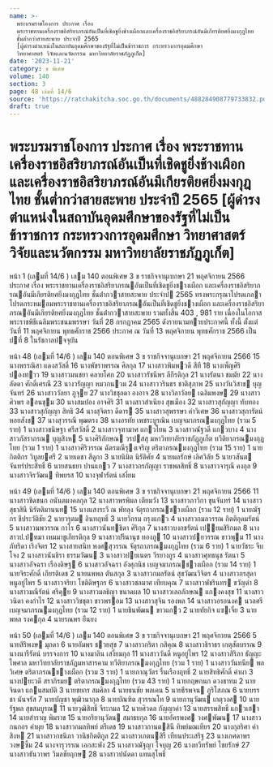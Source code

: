 ```yaml
---
name: >-
  พระบรมราชโองการ ประกาศ เรื่อง
  พระราชทานเครื่องราชอิสริยาภรณ์อันเป็นที่เชิดชูยิ่งช้างเผือกและเครื่องราชอิสริยาภรณ์อันมีเกียรติยศยิ่งมงกุฎไทย
  ชั้นต่ำกว่าสายสะพาย ประจำปี 2565
  [ผู้ดำรงตำแหน่งในสถาบันอุดมศึกษาของรัฐที่ไม่เป็นข้าราชการ กระทรวงการอุดมศึกษา
  วิทยาศาสตร์ วิจัยและนวัตกรรม มหาวิทยาลัยราชภัฏภูเก็ต]
date: '2023-11-21'
category: ข พิเศษ
volume: 140
section: 3
page: 48 เล่มที่ 14/6
source: 'https://ratchakitcha.soc.go.th/documents/488284908779733832.pdf'
draft: true
---
```


# พระบรมราชโองการ ประกาศ เรื่อง พระราชทานเครื่องราชอิสริยาภรณ์อันเป็นที่เชิดชูยิ่งช้างเผือกและเครื่องราชอิสริยาภรณ์อันมีเกียรติยศยิ่งมงกุฎไทย ชั้นต่ำกว่าสายสะพาย ประจำปี 2565 [ผู้ดำรงตำแหน่งในสถาบันอุดมศึกษาของรัฐที่ไม่เป็นข้าราชการ กระทรวงการอุดมศึกษา วิทยาศาสตร์ วิจัยและนวัตกรรม มหาวิทยาลัยราชภัฏภูเก็ต]

หน้า 1 (เลมที่ 14/6 ) เลม 140 ตอนพิเศษ 3 ข ราชกิจจานุเบกษา 21 พฤศจิกายน 2566 ประกาศ เรื่อง พระราชทานเครื่องราชอิสริยาภรณอันเป็นที่เชิดชูยิ่งชางเผือก และเครื่องราชอิสริยาภรณอันมีเกียรติยศยิ่งมงกุฎไทย ชั้นต่ํากวาสายสะพาย ประจําป 2565 ทรงพระกรุณาโปรดเกลาโปรดกระหมอมพระราชทานเครื่องราชอิสริยาภรณอันเป็นที่เชิดชูยิ่งชางเผือก และเครื่องราชอิสริยาภรณอันมีเกียรติยศยิ่งมงกุฎไทย ชั้นต่ํากวาสายสะพาย รวมทั้งสิ้น 403 , 981 ราย เนื่องในโอกาสพระราชพิธีเฉลิมพระชนมพรรษา วันที่ 28 กรกฎาคม 2565 ดังรายนามทายประกาศนี้ ทั้งนี้ ตั้งแต่วันที่ 11 พฤศจิกายน พุทธศักราช 2566 ประกาศ ณ วันที่ 13 พฤศจิกายน พุทธศักราช 2566 เป็นปที่ 8 ในรัชกาลปจจุบัน

หน้า 48 (เลมที่ 14/6 ) เลม 140 ตอนพิเศษ 3 ข ราชกิจจานุเบกษา 21 พฤศจิกายน 2566 15 นางพรรณิสา แดงสวัสดิ์ 16 นางพัชราพรรณ ศิลกุล 17 นางสาวพิมพวดี สีที 18 นางเพ็ญศิริ ปองทาว 19 นางสาวมนชยา คลายโศก 20 นางสาวรัชนีพร ลีกีรติกุล 21 นางรัตนา ชมมัย 22 นางลัดดา ศักดิ์เศรณี 23 นางวรัญญา หมวกนวม 24 นางสาววรินธร ชาติสุภาพ 25 นางวันวิสาข บุญจันทร์ 26 นางสาววัลยา ภูจุย 27 นางวิชชุลดา องอาจ 28 นางวิลาวัลย เฉลิมพงษ 29 นางสาวศิวพร ออนชุม 30 นางสมปอง อาจศิริ 31 นางสาวสําเนียง สุขเมือง 32 นางสาวสุกัญญา ทับทอง 33 นางสาวสุกัญญา สิทธิ 34 นางสุจิตรา ดีดาร 35 นางสาวสุพรรษา คําวิเศษ 36 นางสาวสุภารัตน์ หอยสังข 37 นางสุวรรณี พุฒตรง 38 นางอรทัย เพชระบูรณิน เบญจมาภรณมงกุฎไทย (รวม 5 ราย) 1 นางสาวขนิษฐา ศรีสวัสดิ์ 2 นางสาวจุฑามาศ แกวโยน 3 นางสาวณัฐวดี แกวบาง 4 นางสาวภัสราภรณ บุญสิงห 5 นางศิริลักษณ วรปสสุ มหาวิทยาลัยราชภัฏภูเก็ต ทวีติยาภรณมงกุฎไทย (รวม 1 ราย) 1 นางสาวศิริวรรณ ฉัตรมณีรุงเจริญ ตริตาภรณมงกุฎไทย (รวม 15 ราย) 1 นายกิตติกร วิบูลยศรี 2 นายเดชา สีดูกา 3 นายนิมิต นิรัติศัย 4 นายมลรักษ์ เลิศวิลัย 5 นายวสันต จันทร์ประสิทธิ์ 6 นายสนธยา ปานแกว 7 นางสาวกรกัญญา ราชพลสิทธิ์ 8 นางสาวจารุณี คงกุล 9 นางสาวจิรวัฒน ทิพยรส 10 นางจุฬารัตน์ เสงี่ยม

หน้า 49 (เลมที่ 14/6 ) เลม 140 ตอนพิเศษ 3 ข ราชกิจจานุเบกษา 21 พฤศจิกายน 2566 11 นางสาวชิดชนก อนันตมงคลกุล 12 นางสาวพรพิมล เตียมวัง 13 นางสาวภาวิกา ขุนจันทร์ 14 นางสาวสุธาสินี นิรัตติมานนท 15 นางแสงระวี ณ พัทลุง จัตุรถาภรณชางเผือก (รวม 12 ราย) 1 นายณัฐกร ชีประวัติชัย 2 นายวรุตม อินทฤทธิ์ 3 นายวิกรม กรุงแกว 4 นางสาวกมลวรรณ กิตติอุดมรัตน์ 5 นางสาวนพวรรณ กาโร 6 นางสาวนันทธิดา ศิริกุล 7 นางสาวบงกชรัตน์ เปยมสิริกมล 8 นางสาวป.ปทมา เหมมาชูเกียรติกุล 9 นางสาวปรีนานุช ทองภู 10 นางสาวปยวรรณ ขาวพุม 11 นางภัทริดา เริงจิตร 12 นางสายสนิท พงศสุวรรณ จัตุรถาภรณมงกุฎไทย (รวม 6 ราย) 1 นายวัชระ จีบโจง 2 นางสาวนันธิรา ธรรมวัฒน 3 นางสาวปยเนตร วีรยางกูร 4 นางสาวศุทธนุช รัตนา 5 นางสาวอัจฉรา เรืองดิษฐ 6 นางสาวอัจฉรา อังศุภนิช เบญจมาภรณชางเผือก (รวม 14 ราย) 1 นายจิระศักดิ์ เกียรติเดช 2 นายนพพล ตันสกุล 3 นางสาวกมลรัตน์ สุขวัฒนวิจิตร 4 นางสาวกรสุดา หนูอยู่ไพร 5 นางสาวจริยา โชติดิษฐกร 6 นางสาวชลมาศ เทียบคุณ 7 นางสาวพัชรินทร ขวัญดํา 8 นางสาวมณีรัตน์ ศรีคุย 9 นางสาวมลธิญา ขนาดผล 10 นางสาวเลอลักษณ แกงคงสุข 11 นางสาววนิดา คงกําไร 12 นางสาววิชชุตา ขาวพรอม 13 นางสาวสุจิน รองพล 14 นางสาวอรอนงค นวลศรี เบญจมาภรณมงกุฎไทย (รวม 12 ราย) 1 นายชินพัฒน ขาวแกว 2 นายทัยกิจ แซเจี๋ย 3 นายพหล รงคกุล 4 นายรณพร ยืนยง

หน้า 50 (เลมที่ 14/6 ) เลม 140 ตอนพิเศษ 3 ข ราชกิจจานุเบกษา 21 พฤศจิกายน 2566 5 นายสิริพงษ มุกดา 6 นายอัมพร ชวยสุข 7 นางสาวกริตา กสิคุณ 8 นางสาวธิราธร เกตุสัตบรรณ 9 นางนารีรัตน์ บรรจงการ 10 นางมาลิน เสงี่ยมกุล 11 นางสาววันดี หนูอยู่ไพร 12 นางสาวสิริภา ธัญญะไพศาล มหาวิทยาลัยราชภัฏมหาสารคาม ทวีติยาภรณมงกุฎไทย (รวม 1 ราย) 1 นางสาววันทนีย พลวิเศษ ตริตาภรณชางเผือก (รวม 3 ราย) 1 นายภาณุวัตร รื่นเรืองฤทธิ์ 2 นายสิทธิศักดิ์ คําผา 3 นางปยะวดี สราภิรมย ตริตาภรณมงกุฎไทย (รวม 43 ราย) 1 นายกฤษกนก ดวงชาทม 2 นายจินดา แกนสมบัติ 3 นายชยกร สมศิลา 4 นายธนชัย พลเคน 5 นายธีรพจน ภูริโสภณ 6 นายบรรชา นันจรัส 7 นายบัญชา พุฒิวนากุล 8 นายบัณฑิต สุวรรณโท 9 นายภานุวัฒน เกตุวงศ 10 นายรัฐพล สุขสมบูรณ 11 นายวุฒิสิทธิ์ จีระกมล 12 นายศิวดล กัญญาคํา 13 นายสรรพสิทธิ์ แกวเฮา 14 นายสําราญ พิมราช 15 นายอริยานุวัตน สมาธยกุล 16 นายอัครพงศ วงศพัฒน 17 นางสาวกนกอร คําผุย 18 นางสาวกมลทิพย์ ตรีเดช 19 นางสาวกานตสินี ทิพย์มณเทียร 20 นางกุลริศา คําสิงห 21 นางสาวกชนิภา วานิชกิตติกูล 22 นางสาวเกตนสิรี เทียนประเสริฐ 23 นางเกศดาพร วงษซิ้ม 24 นางจารุวรรณ เอกสะพัง 25 นางสาวณัฐญา ใจบุญ 26 นางทวีทรัพย์ ไชยรักษ์ 27 นางสาวธันวาพร วิมลชัยฤกษ 28 นางสาวปนัดดา แทนสุโพธิ์
